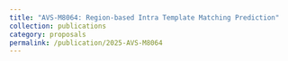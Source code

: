 ```yaml
---
title: "AVS-M8064: Region-based Intra Template Matching Prediction"
collection: publications
category: proposals
permalink: /publication/2025-AVS-M8064
---
```

